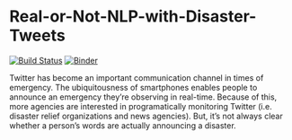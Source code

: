 # Real-or-Not-NLP-with-Disaster-Tweets
[![Build Status](https://travis-ci.com/memetics19/Real-or-Not-NLP-with-Disaster-Tweets.svg?token=MKX3tu8eFfNBrycjVsyQ&branch=develop)](https://travis-ci.com/memetics19/Real-or-Not-NLP-with-Disaster-Tweets)   [![Binder](https://mybinder.org/badge_logo.svg)](https://mybinder.org/v2/gh/memetics19/Real-or-Not-NLP-with-Disaster-Tweets/develop)


Twitter has become an important communication channel in times of emergency. The ubiquitousness of smartphones enables people to announce an emergency they’re observing in real-time. Because of this, more agencies are interested in programatically monitoring Twitter (i.e. disaster relief organizations and news agencies).  But, it’s not always clear whether a person’s words are actually announcing a disaster.
